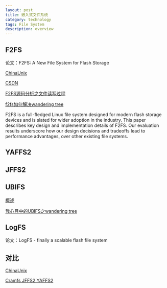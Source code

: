 ```yaml
---
layout: post
title: 嵌入式文件系统
category: technology
tags: File System
description: overview
---
```


## F2FS

论文：F2FS: A New File System for Flash Storage

[ChinaUnix](http://blog.chinaunix.net/uid/28989651/cid-180423-list-1.html)

[CSDN](https://blog.csdn.net/wojiushihuchao1/article/details/76081017)

[F2FS源码分析之文件读写过程](https://www.cnblogs.com/honpey/p/4985735.html)

[f2fs如何解决wandering tree](http://www.bubuko.com/infodetail-1094888.html)

F2FS is a full-fledged Linux file system designed for modern flash storage devices and is slated for wider adoption in the industry. This paper describes key design and implementation details of F2FS. Our evaluation results underscore how our design decisions and tradeoffs lead to performance advantages, over other existing file systems.

## YAFFS2

## JFFS2

## UBIFS

[概述](https://www.cnblogs.com/embedded-linux/p/6241817.html)

[我心目中的UBIFS之wandering tree](https://blog.csdn.net/beatbean/article/details/8522514)

## LogFS

论文：LogFS - finally a scalable flash file system

## 对比

[ChinaUnix](http://blog.chinaunix.net/uid-23381466-id-3411483.html)

[Cramfs JFFS2 YAFFS2](https://blog.csdn.net/daofengdeba/article/details/7721340)